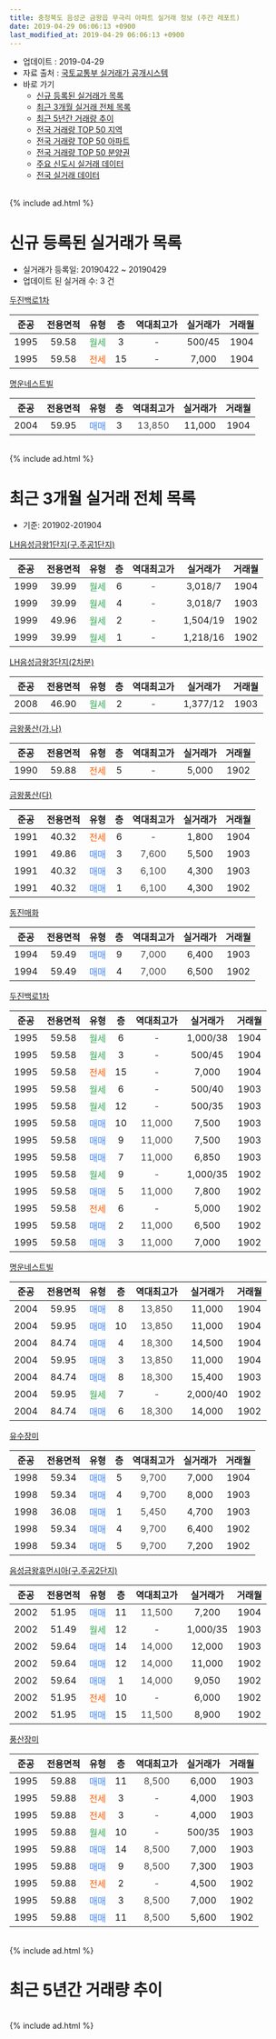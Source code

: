 ```yaml
---
title: 충청북도 음성군 금왕읍 무극리 아파트 실거래 정보 (주간 레포트)
date: 2019-04-29 06:06:13 +0900
last_modified_at: 2019-04-29 06:06:13 +0900
---
```


* 업데이트 : 2019-04-29
* 자료 출처 : [국토교통부 실거래가 공개시스템](http://rt.molit.go.kr)
* 바로 가기
    * [신규 등록된 실거래가 목록](#신규-등록된-실거래가-목록)
    * [최근 3개월 실거래 전체 목록](#최근-3개월-실거래-전체-목록)
    * [최근 5년간 거래량 추이](#최근-5년간-거래량-추이)
    * [전국 거래량 TOP 50 지역](https://inasie.github.io/apt-trade-info/최근-3개월-전국에서-가장-거래가-많이-발생한-지역)
    * [전국 거래량 TOP 50 아파트](https://inasie.github.io/apt-trade-info/최근-3개월-전국에서-가장-거래가-많이-발생한-아파트)
    * [전국 거래량 TOP 50 분양권](https://inasie.github.io/apt-trade-info/최근-3개월-전국에서-가장-거래가-많이-발생한-분양권)
    * [주요 신도시 실거래 데이터](https://inasie.github.io/apt-trade-info/주요-신도시)
    * [전국 실거래 데이터](https://inasie.github.io/apt-trade-info/전국)
<br>
{% include ad.html %}
<br>

# 신규 등록된 실거래가 목록
* 실거래가 등록일: 20190422 ~ 20190429
* 업데이트 된 실거래 수: 3 건


[두진백로1차](https://search.naver.com/search.naver?query=%EC%B6%A9%EC%B2%AD%EB%B6%81%EB%8F%84+%EC%9D%8C%EC%84%B1%EA%B5%B0+%EA%B8%88%EC%99%95%EC%9D%8D+%EB%AC%B4%EA%B7%B9%EB%A6%AC+%EB%91%90%EC%A7%84%EB%B0%B1%EB%A1%9C1%EC%B0%A8)

|준공|전용면적|유형|층|역대최고가|실거래가|거래월|
|:---:|:---:|:---:|:---:|:---:|:---:|:---:|
|1995|59.58|<span style="color:#34a853">월세</span>|3|<span style="color:#444444">-</span>|500/45|1904|
|1995|59.58|<span style="color:#ff5a00">전세</span>|15|<span style="color:#444444">-</span>|7,000|1904|

[명운네스트빌](https://search.naver.com/search.naver?query=%EC%B6%A9%EC%B2%AD%EB%B6%81%EB%8F%84+%EC%9D%8C%EC%84%B1%EA%B5%B0+%EA%B8%88%EC%99%95%EC%9D%8D+%EB%AC%B4%EA%B7%B9%EB%A6%AC+%EB%AA%85%EC%9A%B4%EB%84%A4%EC%8A%A4%ED%8A%B8%EB%B9%8C)

|준공|전용면적|유형|층|역대최고가|실거래가|거래월|
|:---:|:---:|:---:|:---:|:---:|:---:|:---:|
|2004|59.95|<span style="color:#4285f3">매매</span>|3|<span style="color:#444444">13,850</span>|11,000|1904|


<br>
{% include ad.html %}
<br>

# 최근 3개월 실거래 전체 목록
* 기준: 201902-201904


[LH음성금왕1단지(구.주공1단지)](https://search.naver.com/search.naver?query=%EC%B6%A9%EC%B2%AD%EB%B6%81%EB%8F%84+%EC%9D%8C%EC%84%B1%EA%B5%B0+%EA%B8%88%EC%99%95%EC%9D%8D+%EB%AC%B4%EA%B7%B9%EB%A6%AC+LH%EC%9D%8C%EC%84%B1%EA%B8%88%EC%99%951%EB%8B%A8%EC%A7%80%28%EA%B5%AC.%EC%A3%BC%EA%B3%B51%EB%8B%A8%EC%A7%80%29)

|준공|전용면적|유형|층|역대최고가|실거래가|거래월|
|:---:|:---:|:---:|:---:|:---:|:---:|:---:|
|1999|39.99|<span style="color:#34a853">월세</span>|6|<span style="color:#444444">-</span>|3,018/7|1904|
|1999|39.99|<span style="color:#34a853">월세</span>|4|<span style="color:#444444">-</span>|3,018/7|1903|
|1999|49.96|<span style="color:#34a853">월세</span>|2|<span style="color:#444444">-</span>|1,504/19|1902|
|1999|39.99|<span style="color:#34a853">월세</span>|1|<span style="color:#444444">-</span>|1,218/16|1902|

[LH음성금왕3단지(2차분)](https://search.naver.com/search.naver?query=%EC%B6%A9%EC%B2%AD%EB%B6%81%EB%8F%84+%EC%9D%8C%EC%84%B1%EA%B5%B0+%EA%B8%88%EC%99%95%EC%9D%8D+%EB%AC%B4%EA%B7%B9%EB%A6%AC+LH%EC%9D%8C%EC%84%B1%EA%B8%88%EC%99%953%EB%8B%A8%EC%A7%80%282%EC%B0%A8%EB%B6%84%29)

|준공|전용면적|유형|층|역대최고가|실거래가|거래월|
|:---:|:---:|:---:|:---:|:---:|:---:|:---:|
|2008|46.90|<span style="color:#34a853">월세</span>|2|<span style="color:#444444">-</span>|1,377/12|1903|

[금왕풍산(가,나)](https://search.naver.com/search.naver?query=%EC%B6%A9%EC%B2%AD%EB%B6%81%EB%8F%84+%EC%9D%8C%EC%84%B1%EA%B5%B0+%EA%B8%88%EC%99%95%EC%9D%8D+%EB%AC%B4%EA%B7%B9%EB%A6%AC+%EA%B8%88%EC%99%95%ED%92%8D%EC%82%B0%28%EA%B0%80%2C%EB%82%98%29)

|준공|전용면적|유형|층|역대최고가|실거래가|거래월|
|:---:|:---:|:---:|:---:|:---:|:---:|:---:|
|1990|59.88|<span style="color:#ff5a00">전세</span>|5|<span style="color:#444444">-</span>|5,000|1902|

[금왕풍산(다)](https://search.naver.com/search.naver?query=%EC%B6%A9%EC%B2%AD%EB%B6%81%EB%8F%84+%EC%9D%8C%EC%84%B1%EA%B5%B0+%EA%B8%88%EC%99%95%EC%9D%8D+%EB%AC%B4%EA%B7%B9%EB%A6%AC+%EA%B8%88%EC%99%95%ED%92%8D%EC%82%B0%28%EB%8B%A4%29)

|준공|전용면적|유형|층|역대최고가|실거래가|거래월|
|:---:|:---:|:---:|:---:|:---:|:---:|:---:|
|1991|40.32|<span style="color:#ff5a00">전세</span>|6|<span style="color:#444444">-</span>|1,800|1904|
|1991|49.86|<span style="color:#4285f3">매매</span>|3|<span style="color:#444444">7,600</span>|5,500|1903|
|1991|40.32|<span style="color:#4285f3">매매</span>|3|<span style="color:#444444">6,100</span>|4,300|1903|
|1991|40.32|<span style="color:#4285f3">매매</span>|1|<span style="color:#444444">6,100</span>|4,300|1902|

[동진매화](https://search.naver.com/search.naver?query=%EC%B6%A9%EC%B2%AD%EB%B6%81%EB%8F%84+%EC%9D%8C%EC%84%B1%EA%B5%B0+%EA%B8%88%EC%99%95%EC%9D%8D+%EB%AC%B4%EA%B7%B9%EB%A6%AC+%EB%8F%99%EC%A7%84%EB%A7%A4%ED%99%94)

|준공|전용면적|유형|층|역대최고가|실거래가|거래월|
|:---:|:---:|:---:|:---:|:---:|:---:|:---:|
|1994|59.49|<span style="color:#4285f3">매매</span>|9|<span style="color:#444444">7,000</span>|6,400|1903|
|1994|59.49|<span style="color:#4285f3">매매</span>|4|<span style="color:#444444">7,000</span>|6,500|1902|

[두진백로1차](https://search.naver.com/search.naver?query=%EC%B6%A9%EC%B2%AD%EB%B6%81%EB%8F%84+%EC%9D%8C%EC%84%B1%EA%B5%B0+%EA%B8%88%EC%99%95%EC%9D%8D+%EB%AC%B4%EA%B7%B9%EB%A6%AC+%EB%91%90%EC%A7%84%EB%B0%B1%EB%A1%9C1%EC%B0%A8)

|준공|전용면적|유형|층|역대최고가|실거래가|거래월|
|:---:|:---:|:---:|:---:|:---:|:---:|:---:|
|1995|59.58|<span style="color:#34a853">월세</span>|6|<span style="color:#444444">-</span>|1,000/38|1904|
|1995|59.58|<span style="color:#34a853">월세</span>|3|<span style="color:#444444">-</span>|500/45|1904|
|1995|59.58|<span style="color:#ff5a00">전세</span>|15|<span style="color:#444444">-</span>|7,000|1904|
|1995|59.58|<span style="color:#34a853">월세</span>|6|<span style="color:#444444">-</span>|500/40|1903|
|1995|59.58|<span style="color:#34a853">월세</span>|12|<span style="color:#444444">-</span>|500/35|1903|
|1995|59.58|<span style="color:#4285f3">매매</span>|10|<span style="color:#444444">11,000</span>|7,500|1903|
|1995|59.58|<span style="color:#4285f3">매매</span>|9|<span style="color:#444444">11,000</span>|7,500|1903|
|1995|59.58|<span style="color:#4285f3">매매</span>|7|<span style="color:#444444">11,000</span>|6,850|1903|
|1995|59.58|<span style="color:#34a853">월세</span>|9|<span style="color:#444444">-</span>|1,000/35|1902|
|1995|59.58|<span style="color:#4285f3">매매</span>|5|<span style="color:#444444">11,000</span>|7,800|1902|
|1995|59.58|<span style="color:#ff5a00">전세</span>|6|<span style="color:#444444">-</span>|5,000|1902|
|1995|59.58|<span style="color:#4285f3">매매</span>|2|<span style="color:#444444">11,000</span>|6,500|1902|
|1995|59.58|<span style="color:#4285f3">매매</span>|3|<span style="color:#444444">11,000</span>|7,000|1902|

[명운네스트빌](https://search.naver.com/search.naver?query=%EC%B6%A9%EC%B2%AD%EB%B6%81%EB%8F%84+%EC%9D%8C%EC%84%B1%EA%B5%B0+%EA%B8%88%EC%99%95%EC%9D%8D+%EB%AC%B4%EA%B7%B9%EB%A6%AC+%EB%AA%85%EC%9A%B4%EB%84%A4%EC%8A%A4%ED%8A%B8%EB%B9%8C)

|준공|전용면적|유형|층|역대최고가|실거래가|거래월|
|:---:|:---:|:---:|:---:|:---:|:---:|:---:|
|2004|59.95|<span style="color:#4285f3">매매</span>|8|<span style="color:#444444">13,850</span>|11,000|1904|
|2004|59.95|<span style="color:#4285f3">매매</span>|10|<span style="color:#444444">13,850</span>|11,000|1904|
|2004|84.74|<span style="color:#4285f3">매매</span>|4|<span style="color:#444444">18,300</span>|14,500|1904|
|2004|59.95|<span style="color:#4285f3">매매</span>|3|<span style="color:#444444">13,850</span>|11,000|1904|
|2004|84.74|<span style="color:#4285f3">매매</span>|8|<span style="color:#444444">18,300</span>|15,400|1903|
|2004|59.95|<span style="color:#34a853">월세</span>|7|<span style="color:#444444">-</span>|2,000/40|1902|
|2004|84.74|<span style="color:#4285f3">매매</span>|6|<span style="color:#444444">18,300</span>|14,000|1902|

[유수장미](https://search.naver.com/search.naver?query=%EC%B6%A9%EC%B2%AD%EB%B6%81%EB%8F%84+%EC%9D%8C%EC%84%B1%EA%B5%B0+%EA%B8%88%EC%99%95%EC%9D%8D+%EB%AC%B4%EA%B7%B9%EB%A6%AC+%EC%9C%A0%EC%88%98%EC%9E%A5%EB%AF%B8)

|준공|전용면적|유형|층|역대최고가|실거래가|거래월|
|:---:|:---:|:---:|:---:|:---:|:---:|:---:|
|1998|59.34|<span style="color:#4285f3">매매</span>|5|<span style="color:#444444">9,700</span>|7,000|1904|
|1998|59.34|<span style="color:#4285f3">매매</span>|4|<span style="color:#444444">9,700</span>|8,000|1903|
|1998|36.08|<span style="color:#4285f3">매매</span>|1|<span style="color:#444444">5,450</span>|4,700|1903|
|1998|59.34|<span style="color:#4285f3">매매</span>|4|<span style="color:#444444">9,700</span>|6,400|1902|
|1998|59.34|<span style="color:#4285f3">매매</span>|5|<span style="color:#444444">9,700</span>|7,200|1902|

[음성금왕휴먼시아(구.주공2단지)](https://search.naver.com/search.naver?query=%EC%B6%A9%EC%B2%AD%EB%B6%81%EB%8F%84+%EC%9D%8C%EC%84%B1%EA%B5%B0+%EA%B8%88%EC%99%95%EC%9D%8D+%EB%AC%B4%EA%B7%B9%EB%A6%AC+%EC%9D%8C%EC%84%B1%EA%B8%88%EC%99%95%ED%9C%B4%EB%A8%BC%EC%8B%9C%EC%95%84%28%EA%B5%AC.%EC%A3%BC%EA%B3%B52%EB%8B%A8%EC%A7%80%29)

|준공|전용면적|유형|층|역대최고가|실거래가|거래월|
|:---:|:---:|:---:|:---:|:---:|:---:|:---:|
|2002|51.95|<span style="color:#4285f3">매매</span>|11|<span style="color:#444444">11,500</span>|7,200|1904|
|2002|51.49|<span style="color:#34a853">월세</span>|12|<span style="color:#444444">-</span>|1,000/35|1903|
|2002|59.64|<span style="color:#4285f3">매매</span>|14|<span style="color:#444444">14,000</span>|12,000|1903|
|2002|59.64|<span style="color:#4285f3">매매</span>|12|<span style="color:#444444">14,000</span>|11,000|1902|
|2002|59.64|<span style="color:#4285f3">매매</span>|1|<span style="color:#444444">14,000</span>|9,050|1902|
|2002|51.95|<span style="color:#ff5a00">전세</span>|10|<span style="color:#444444">-</span>|6,000|1902|
|2002|51.95|<span style="color:#4285f3">매매</span>|15|<span style="color:#444444">11,500</span>|8,900|1902|


<script async src="//pagead2.googlesyndication.com/pagead/js/adsbygoogle.js"></script>
<!-- 기본 -->
<ins class="adsbygoogle"
     style="display:block"
     data-ad-client="ca-pub-2446590836940007"
     data-ad-slot="1659523306"
     data-ad-format="auto"
     data-full-width-responsive="true"></ins>
<script>
(adsbygoogle = window.adsbygoogle || []).push({});
</script>


[풍산장미](https://search.naver.com/search.naver?query=%EC%B6%A9%EC%B2%AD%EB%B6%81%EB%8F%84+%EC%9D%8C%EC%84%B1%EA%B5%B0+%EA%B8%88%EC%99%95%EC%9D%8D+%EB%AC%B4%EA%B7%B9%EB%A6%AC+%ED%92%8D%EC%82%B0%EC%9E%A5%EB%AF%B8)

|준공|전용면적|유형|층|역대최고가|실거래가|거래월|
|:---:|:---:|:---:|:---:|:---:|:---:|:---:|
|1995|59.88|<span style="color:#4285f3">매매</span>|11|<span style="color:#444444">8,500</span>|6,000|1903|
|1995|59.88|<span style="color:#ff5a00">전세</span>|3|<span style="color:#444444">-</span>|4,000|1903|
|1995|59.88|<span style="color:#ff5a00">전세</span>|3|<span style="color:#444444">-</span>|4,000|1903|
|1995|59.88|<span style="color:#34a853">월세</span>|10|<span style="color:#444444">-</span>|500/35|1903|
|1995|59.88|<span style="color:#4285f3">매매</span>|14|<span style="color:#444444">8,500</span>|7,000|1903|
|1995|59.88|<span style="color:#4285f3">매매</span>|9|<span style="color:#444444">8,500</span>|7,300|1903|
|1995|59.88|<span style="color:#ff5a00">전세</span>|2|<span style="color:#444444">-</span>|4,500|1902|
|1995|59.88|<span style="color:#4285f3">매매</span>|3|<span style="color:#444444">8,500</span>|7,000|1902|
|1995|59.88|<span style="color:#4285f3">매매</span>|11|<span style="color:#444444">8,500</span>|5,600|1902|


<br>
{% include ad.html %}
<br>

# 최근 5년간 거래량 추이


<div style="width:100%;">
    <canvas id="deal_progress" height="200"></canvas>
</div>

<script>
new Chart(document.getElementById("deal_progress"), {
    type: 'line',
    data: {
        labels: ['201404','201405','201406','201407','201408','201409','201410','201411','201412','201501','201502','201503','201504','201505','201506','201507','201508','201509','201510','201511','201512','201601','201602','201603','201604','201605','201606','201607','201608','201609','201610','201611','201612','201701','201702','201703','201704','201705','201706','201707','201708','201709','201710','201711','201712','201801','201802','201803','201804','201805','201806','201807','201808','201809','201810','201811','201812','201901','201902','201903','201904'],
        datasets: [{
            label: '매매',
            pointRadius: 1,
            data: [16, 8, 14, 10, 5, 7, 9, 5, 9, 8, 7, 16, 8, 9, 9, 5, 8, 12, 19, 16, 12, 17, 12, 16, 15, 12, 4, 9, 5, 15, 9, 9, 13, 3, 10, 18, 14, 24, 11, 6, 8, 8, 11, 8, 5, 8, 8, 11, 3, 4, 3, 6, 5, 6, 6, 4, 11, 6, 13, 13, 6],
            borderColor: "rgba(255, 201, 14, 1)",
            backgroundColor: "rgba(255, 201, 14, 0.5)",
            fill: false,
            lineTension: 0
        },{
            label: '전월세',
            pointRadius: 1,
            data: [29, 6, 10, 12, 9, 13, 7, 15, 13, 13, 7, 10, 6, 10, 4, 11, 10, 7, 3, 11, 10, 9, 11, 13, 13, 14, 3, 10, 9, 6, 5, 3, 3, 6, 10, 7, 9, 8, 7, 18, 4, 10, 8, 10, 7, 15, 2, 4, 12, 7, 6, 9, 5, 5, 8, 6, 4, 5, 8, 8, 5],
            borderColor: "rgba(0, 141, 185, 1)",
            backgroundColor: "rgba(0, 141, 185, 0.5)",
            fill: false,
            lineTension: 0
        }
        ]
    },
    options: {
        responsive: true,
        title: {
            display: false
        },
        tooltips: {
            mode: 'index',
            intersect: false
        },
        hover: {
            mode: 'nearest',
            intersect: true
        },
        scales: {
            xAxes: [{
                display: true,
                scaleLabel: {
                    display: true,
                    labelString: '년/월'
                }
            }],
            yAxes: [{
                display: true,
                ticks: {
                    suggestedMin: 0,
                },
                scaleLabel: {
                    display: true,
                    labelString: '실거래 수'
                }
            }]
        }
    }
});

</script>


<br>
{% include ad.html %}
<br>


